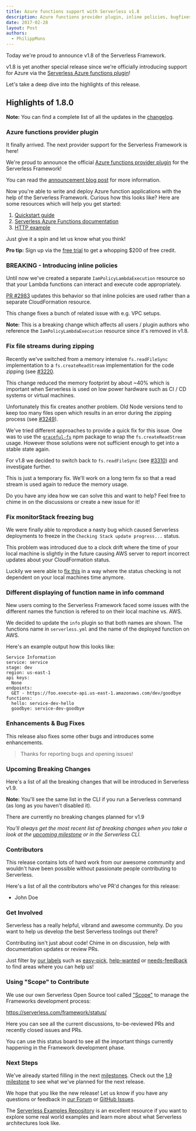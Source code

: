 ```yaml
---
title: Azure functions support with Serverless v1.8
description: Azure functions provider plugin, inline policies, bugfixes and improvements in the Serverless Framework v1.8 release.
date: 2017-02-28
layout: Post
authors:
  - PhilippMuns
---
```


Today we're proud to announce v1.8 of the Serverless Framework.

v1.8 is yet another special release since we're officially introducing support for Azure via the [Serverless Azure functions plugin](https://github.com/serverless/serverless-azure-functions)!

Let's take a deep dive into the highlights of this release.

## Highlights of 1.8.0

**Note:** You can find a complete list of all the updates in the [changelog](https://github.com/serverless/serverless/blob/master/CHANGELOG.md).

### Azure functions provider plugin

It finally arrived. The next provider support for the Serverless Framework is here!

We're proud to announce the official [Azure functions provider plugin](https://github.com/serverless/serverless-azure-functions) for the Serverless Framework!

You can read the [announcement blog post](https://serverless.com/blog/azure-functions-and-possibility/) for more information.

Now you're able to write and deploy Azure function applications with the help of the Serverless Framework. Curious how this looks like? Here are some resources which will help you get started:

1. [Quickstart guide](https://serverless.com/framework/docs/providers/azure/guide/quickstart/)
2. [Serverless Azure Functions documentation](https://serverless.com/framework/docs/providers/azure/)
3. [HTTP example](https://github.com/serverless/examples/tree/master/azure-node-simple-http-endpoint)

Just give it a spin and let us know what you think!

**Pro tip:** Sign up via the [free trial](https://azure.microsoft.com/en-us/free/) to get a whopping $200 of free credit.

### BREAKING - Introducing inline policies

Until now we've created a separate `IamPolicyLambdaExecution` resource so that your Lambda functions can interact and execute code appropriately.

[PR #2983](https://github.com/serverless/serverless/pull/2983) updates this behavior so that inline policies are used rather than a separate CloudFormation resource.

This change fixes a bunch of related issue with e.g. VPC setups.

**Note:** This is a breaking change which affects all users / plugin authors who reference the `IamPolicyLambdaExecution` resource since it's removed in v1.8.

### Fix file streams during zipping

Recently we've switched from a memory intensive `fs.readFileSync` implementation to a `fs.createReadStream` implementation for the code zipping (see [#3220](https://github.com/serverless/serverless/pull/3220/files).

This change reduced the memory footprint by about ~40% which is important when Serverless is used on low power hardware such as CI / CD systems or virtual machines.

Unfortunately this fix creates another problem. Old Node versions tend to keep too many files open which results in an error during the zipping process (see [#3249](https://github.com/serverless/serverless/issues/3249)).

We've tried different approaches to provide a quick fix for this issue. One was to use the [`graceful-fs`](https://github.com/isaacs/node-graceful-fs) npm package to wrap the `fs.createReadStream` usage. However those solutions were not sufficient enough to get into a stable state again.

For v1.8 we decided to switch back to `fs.readFileSync` (see [#3310](https://github.com/serverless/serverless/pull/3310)) and investigate further.

This is just a temporary fix. We'll work on a long term fix so that a read stream is used again to reduce the memory usage.

Do you have any idea how we can solve this and want to help? Feel free to chime in on the discussions or create a new issue for it!

### Fix monitorStack freezing bug

We were finally able to reproduce a nasty bug which caused Serverless deployments to freeze in the `Checking Stack update progress...` status.

This problem was introduced due to a clock drift where the time of your local machine is slightly in the future causing AWS server to report incorrect updates about your CloudFormation status.

Luckily we were able to [fix this](https://github.com/serverless/serverless/pull/3297) in a way where the status checking is not dependent on your local machines time anymore.

### Different displaying of function name in info command

New users coming to the Serverless Framework faced some issues with the different names the function is refered to on their local machine vs. AWS.

We decided to update the `info` plugin so that both names are shown. The functions name in `serverless.yml` and the name of the deployed function on AWS.

Here's an example output how this looks like:

```
Service Information
service: service
stage: dev
region: us-east-1
api keys:
  None
endpoints:
  GET - https://foo.execute-api.us-east-1.amazonaws.com/dev/goodbye
functions:
  hello: service-dev-hello
  goodbye: service-dev-goodbye
```

### Enhancements & Bug Fixes

This release also fixes some other bugs and introduces some enhancements.

> Thanks for reporting bugs and opening issues!

### Upcoming Breaking Changes

Here's a list of all the breaking changes that will be introduced in Serverless v1.9.

**Note:** You'll see the same list in the CLI if you run a Serverless command (as long as you haven't disabled it).

There are currently no breaking changes planned for v1.9

*You'll always get the most recent list of breaking changes when you take a look at the [upcoming milestone](https://github.com/serverless/serverless/milestones) or in the Serverless CLI.*

### Contributors

This release contains lots of hard work from our awesome community and wouldn't have been possible without passionate people contributing to Serverless.

Here's a list of all the contributors who've PR'd changes for this release:

- John Doe

### Get Involved

Serverless has a really helpful, vibrand and awesome community. Do you want to help us develop the best Serverless toolings out there?

Contributing isn't just about code! Chime in on discussion, help with documentation updates or review PRs.

Just filter by [our labels](https://github.com/serverless/serverless/labels) such as [easy-pick](https://github.com/serverless/serverless/issues?q=is%3Aopen+is%3Aissue+label%3Astatus%2Feasy-pick), [help-wanted](https://github.com/serverless/serverless/issues?q=is%3Aopen+is%3Aissue+label%3Astatus%2Fhelp-wanted) or [needs-feedback](https://github.com/serverless/serverless/labels/stage%2Fneeds-feedback) to find areas where you can help us!

### Using "Scope" to Contribute

We use our own Serverless Open Source tool called ["Scope"](https://github.com/serverless/scope) to manage the Frameworks development process:

https://serverless.com/framework/status/

Here you can see all the current discussions, to-be-reviewed PRs and recently closed issues and PRs.

You can use this status board to see all the important things currently happening in the Framework development phase.

### Next Steps

We've already started filling in the next [milestones](https://github.com/serverless/serverless/milestones). Check out the [1.9 milestone](https://github.com/serverless/serverless/milestone/24) to see what we've planned for the next release.

We hope that you like the new release! Let us know if you have any questions or feedback in [our Forum](http://forum.serverless.com/) or [GitHub Issues](https://github.com/serverless/serverless/issues).

The [Serverless Examples Repository](https://github.com/serverless/examples) is an excellent resource if you want to explore some real world examples and learn more about what Serverless architectures look like.
